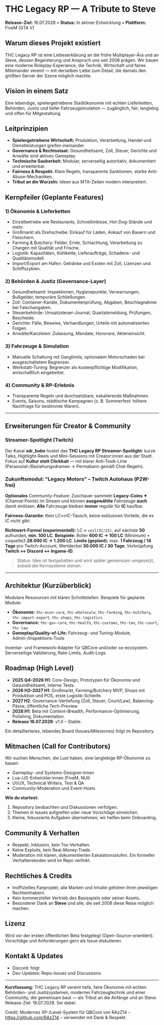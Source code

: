 # THC Legacy RP — A Tribute to Steve

**Release-Ziel:** 16.07.2028 • **Status:** In aktiver Entwicklung • **Plattform:** FiveM (GTA V)

## Warum dieses Projekt existiert

THC Legacy RP ist eine Liebeserklärung an die frühe Multiplayer-Ära und an Steve, dessen Begeisterung und Anspruch uns seit 2008 prägen. Wir bauen eine moderne Roleplay-Experience, die Technik, Wirtschaft und faires Miteinander vereint — mit derselben Liebe zum Detail, die damals den größten Server der Szene möglich machte.

## Vision in einem Satz

Eine lebendige, spielergetriebene Stadtökonomie mit echten Lieferketten, Behörden, Justiz und tiefer Fahrzeugsimulation — zugänglich, fair, langlebig und offen für Mitgestaltung.

## Leitprinzipien

* **Spielergetriebene Wirtschaft:** Produktion, Verarbeitung, Handel und Dienstleistungen greifen ineinander.
* **Governance & Rechtsstaat:** Gesundheitsamt, Zoll, Steuer, Gerichte und Anwälte sind aktives Gameplay.
* **Technische Sauberkeit:** Modular, serverseitig autoritativ, dokumentiert und erweiterbar.
* **Fairness & Respekt:** Klare Regeln, transparente Sanktionen, starke Anti-Abuse-Mechaniken.
* **Tribut an die Wurzeln:** Ideen aus MTA-Zeiten modern interpretiert.

## Kernpfeiler (Geplante Features)

### 1) Ökonomie & Lieferketten

* Einzelbetriebe wie Restaurants, Schnellimbisse, Hot-Dog-Stände und mehr.
* Großmarkt als Drehscheibe: Einkauf für Läden, Ankauf von Bauern und Fleischern.
* Farming & Butchery: Felder, Ernte, Schlachtung, Verarbeitung zu Chargen mit Qualität und Frische.
* Logistik: Kapazitäten, Kühlkette, Lieferaufträge, Schadens- und Qualitätsmodell.
* Import/Export am Hafen: Getränke und Exoten mit Zoll, Lizenzen und Schiffszyklen.

### 2) Behörden & Justiz (Governance-Layer)

* Gesundheitsamt: Inspektionen, Hygienepunkte, Verwarnungen, Bußgelder, temporäre Schließungen.
* Zoll: Container-Kanäle, Dokumentenprüfung, Abgaben, Beschlagnahme bei Falschangaben.
* Steuerbehörde: Umsatzsteuer-Journal, Quartalsmeldung, Prüfungen, Bescheide.
* Gerichte: Fälle, Beweise, Verhandlungen, Urteile mit automatisierten Folgen.
* Anwälte/Kanzleien: Zulassung, Mandate, Honorare, Akteneinsicht.

### 3) Fahrzeuge & Simulation

* Manuelle Schaltung mit Ganglimits, optionalem Motorschaden bei ausgeschaltetem Begrenzer.
* Werkstatt-Tuning: Begrenzer als kostenpflichtige Modifikation, wirtschaftlich eingebettet.

### 4) Community & RP-Erlebnis

* Transparente Regeln und durchsetzbare, eskalierende Maßnahmen.
* Events, Saisons, städtische Kampagnen (z. B. Sommerfest: höhere Nachfrage für bestimmte Waren).

---

## Erweiterungen für Creator & Community

### Streamer-Spotlight (Twitch)

Der Kanal **xdr_bobx** hostet das **THC Legacy RP Streamer-Spotlight**: kurze Talks, Highlight-Reels und Mini-Sessions mit Creator:innen aus der Stadt. Fokus auf **Kultur statt Clickbait** — mit klarer Anti-Toxik-Linie (Parasozial-/Beziehungsdramen → Permabann gemäß Chat-Regeln).

### Zukunftsmodul: "Legacy Motors" – Twitch Autohaus (P2W-frei)

**Optionales** Community-Feature: Zuschauer sammeln **Legacy‑Coins ✦** (Channel Points) im Stream und können **ausgewählte** Fahrzeuge **auch** damit einlösen. **Alle** Fahrzeuge bleiben **immer** regulär für **IC** kaufbar.

**Fairness-Garantie:** Kein LC↔IC-Tausch, keine exklusiven Vorteile, die es IC nicht gibt.

**Richtwert-Formel (experimentell):** LC ≈ `ceil(IC/25)`, auf nächste **50** aufrunden, **min. 100 LC**.
**Beispiele:** Roller **600 IC → 100 LC** (Minimum) • coquette3 **28.000 IC → 1.200 LC**.
**Limits (geplant):** max. **1 Fahrzeug / 14 Tage** pro Twitch-Account, Wertdeckel **30.000 IC / 30 Tage**, Verknüpfung **Twitch ↔ Discord ↔ Ingame-ID**.

> Status: Idee ist festgehalten und wird später gemeinsam umgesetzt, sobald die Kernsysteme stehen.

---

## Architektur (Kurzüberblick)

Modulare Ressourcen mit klaren Schnittstellen. Beispiele für geplante Module:

* **Ökonomie:** `thc-econ-core`, `thc-wholesale`, `thc-farming`, `thc-butchery`, `thc-import-export`, `thc-shops`, `thc-logistics`
* **Governance:** `thc-gov-core`, `thc-health`, `thc-customs`, `thc-tax`, `thc-court`, `thc-law`
* **Gameplay/Quality-of-Life:** Fahrzeug- und Tuning-Module, Admin-/Inspektions-Tools

Inventar- und Framework-Adapter für QBCore und/oder ox-ecosystem. Serverseitige Validierung, Rate-Limits, Audit-Logs.

## Roadmap (High Level)

* **2025 Q4–2026 H1**: Core-Design, Prototypen für Ökonomie und Gesundheitsamt, interne Tests.
* **2026 H2–2027 H1**: Großmarkt, Farming/Butchery MVP, Shops mit Produktion und POS, erste Logistik-Schleife.
* **2027 H2**: Governance-Vertiefung (Zoll, Steuer, Court/Law), Balancing-Pässe, öffentliche Tech-Preview.
* **2028 H1**: Beta mit Content-Breadth, Performance-Optimierung, Polishing, Dokumentation.
* **Release 16.07.2028**: v1.0 – Stable.

Ein detaillierteres, lebendes Board (Issues/Milestones) folgt im Repository.

## Mitmachen (Call for Contributors)

Wir suchen Menschen, die Lust haben, eine langlebige RP-Ökonomie zu bauen:

* Gameplay- und Systems-Designer:innen
* Lua-/JS-Entwickler:innen (FiveM, NUI)
* UI/UX, Technical Writers, Test & QA
* Community-Moderation und Event-Hosts

**Wie du startest:**

1. Repository beobachten und Diskussionen verfolgen.
2. Themen in Issues aufgreifen oder neue Vorschläge einreichen.
3. Kleine, fokussierte Aufgaben übernehmen; wir helfen beim Onboarding.

## Community & Verhalten

* Respekt, Inklusion, kein Tox-Verhalten.
* Keine Exploits, kein Real-Money-Trade.
* Moderation mit klaren, dokumentierten Eskalationsstufen.
  Ein formeller Verhaltenskodex wird im Repo verlinkt.

## Rechtliches & Credits

* Inoffizielles Fanprojekt; alle Marken und Inhalte gehören ihren jeweiligen Rechteinhabern.
* Kein kommerzieller Vertrieb des Basisspiels oder seiner Assets.
* Besonderer Dank an **Steve** und alle, die seit 2008 diese Reise möglich machen.

## Lizenz

Wird vor der ersten öffentlichen Beta festgelegt (Open-Source-orientiert). Vorschläge und Anforderungen gern als Issue diskutieren.

## Kontakt & Updates

* Discord: folgt
* Dev-Updates: Repo-Issues und Discussions

---

**Kurzfassung:** THC Legacy RP vereint tiefe, faire Ökonomie mit echten Behörden- und Justizsystemen, moderner Fahrzeugtechnik und einer Community, die gemeinsam baut — als Tribut an die Anfänge und an Steve. Release-Ziel: 16.07.2028. Sei dabei.

Credit: Modernes XP-/Level-System für QBCore von RAzZ14 – https://github.com/RAzZ14
 – verwendet mit Dank & Respekt.
